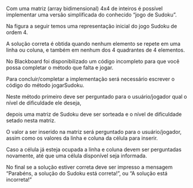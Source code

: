 Com uma matriz (array bidimensional) 4x4 de inteiros é possível implementar
uma versão simplificada do conhecido “jogo de Sudoku”.

Na figura a seguir
temos uma representação inicial do jogo Sudoku de ordem 4. 

A solução correta
é obtida quando nenhum elemento se repete em uma linha ou coluna, e
também em nenhum dos 4 quadrantes de 4 elementos.

No Blackboard foi disponibilizado um código incompleto para que você possa
completar o método que falta e jogar. 

Para concluir/completar a
implementação será necessário escrever o código do método jogarSudoku.

Neste método primeiro deve ser perguntado para o usuário/jogador qual o nível
de dificuldade ele deseja, 

depois uma matriz de Sudoku deve ser sorteada e o
nível de dificuldade setado nesta matriz. 

O valor a ser inserido na matriz será
perguntado para o usuário/jogador, assim como os valores da linha e coluna da
célula para inserir. 

Caso a célula já esteja ocupada a linha e coluna devem ser
perguntadas novamente, até que uma célula disponível seja informada.

No
final se a solução estiver correta deve ser impresso a mensagem 
“Parabéns, a solução do Sudoku está correta!”, 
ou 
“A solução está incorreta!”